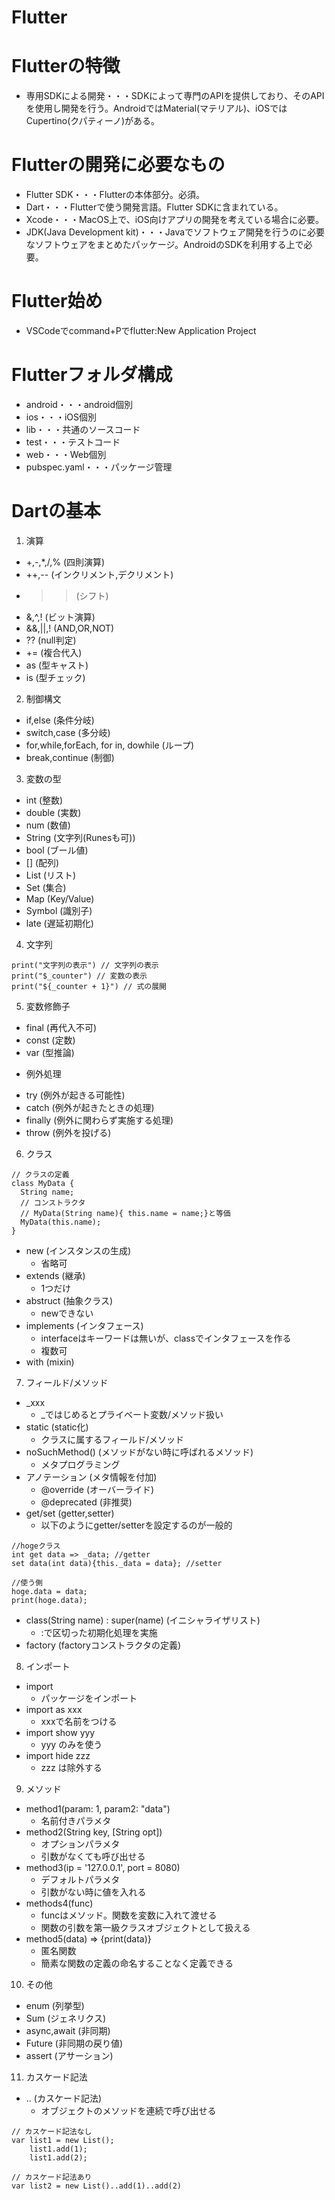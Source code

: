 # Flutter
# Flutterの特徴
* 専用SDKによる開発・・・SDKによって専門のAPIを提供しており、そのAPIを使用し開発を行う。AndroidではMaterial(マテリアル)、iOSではCupertino(クパティーノ)がある。
# Flutterの開発に必要なもの
* Flutter SDK・・・Flutterの本体部分。必須。
* Dart・・・Flutterで使う開発言語。Flutter SDKに含まれている。
* Xcode・・・MacOS上で、iOS向けアプリの開発を考えている場合に必要。
* JDK(Java Development kit)・・・Javaでソフトウェア開発を行うのに必要なソフトウェアをまとめたパッケージ。AndroidのSDKを利用する上で必要。
# Flutter始め
* VSCodeでcommand+Pでflutter:New Application Project
# Flutterフォルダ構成
* android・・・android個別
* ios・・・iOS個別
* lib・・・共通のソースコード
* test・・・テストコード
* web・・・Web個別
* pubspec.yaml・・・パッケージ管理
# Dartの基本
1. 演算
- +,-,*,/,% (四則演算)
- ++,-- (インクリメント,デクリメント)
- >> (シフト)
- &,^,! (ビット演算)
- &&,||,! (AND,OR,NOT)
- ?? (null判定)
- += (複合代入)
- as (型キャスト)
- is (型チェック)
2. 制御構文
- if,else (条件分岐)
- switch,case (多分岐)
- for,while,forEach, for in, dowhile (ループ)
- break,continue (制御)
3. 変数の型
- int (整数)
- double (実数)
- num (数値)
- String (文字列(Runesも可))
- bool (ブール値)
- [] (配列)
- List (リスト)
- Set (集合)
- Map (Key/Value)
- Symbol (識別子)
- late (遅延初期化)
4. 文字列
```Dart:文字列
print("文字列の表示") // 文字列の表示
print("$_counter") // 変数の表示
print("${_counter + 1}") // 式の展開
```
5. 変数修飾子
- final (再代入不可)
- const (定数)
- var (型推論)
* 例外処理
- try (例外が起きる可能性)
- catch (例外が起きたときの処理)
- finally (例外に関わらず実施する処理)
- throw (例外を投げる)
6. クラス
```Dart:class
// クラスの定義
class MyData {
  String name;
  // コンストラクタ
  // MyData(String name){ this.name = name;}と等価
  MyData(this.name);
}
```
- new (インスタンスの生成)
    - 省略可
- extends (継承)
    - 1つだけ
- abstruct (抽象クラス)
    - newできない
- implements (インタフェース)
    - interfaceはキーワードは無いが、classでインタフェースを作る
    - 複数可
- with (mixin) 
7. フィールド/メソッド
- _xxx
    - _ではじめるとプライベート変数/メソッド扱い
- static (static化)
    - クラスに属するフィールド/メソッド
- noSuchMethod() (メソッドがない時に呼ばれるメソッド)
    - メタプログラミング
- アノテーション (メタ情報を付加)
    - @override (オーバーライド)
    - @deprecated (非推奨)
- get/set (getter,setter)
    - 以下のようにgetter/setterを設定するのが一般的
```Dart:get/set
//hogeクラス
int get data => _data; //getter
set data(int data){this._data = data}; //setter

//使う側
hoge.data = data;
print(hoge.data);
```
- class(String name) : super(name) (イニシャライザリスト)
    - :で区切った初期化処理を実施
- factory (factoryコンストラクタの定義)
8. インポート
- import
    - パッケージをインポート
- import as xxx
    - xxxで名前をつける
- import show yyy
    - yyy のみを使う
- import hide zzz
    - zzz は除外する
9. メソッド
- method1(param: 1, param2: "data")
    - 名前付きパラメタ
- method2(String key, [String opt])
    - オプションパラメタ
    - 引数がなくても呼び出せる
- method3(ip = '127.0.0.1', port = 8080)
    - デフォルトパラメタ
    - 引数がない時に値を入れる
- methods4(func)
    - funcはメソッド。関数を変数に入れて渡せる
    - 関数の引数を第一級クラスオブジェクトとして扱える
- method5(data) => {print(data)}
    - 匿名関数
    - 簡素な関数の定義の命名することなく定義できる
10. その他
- enum (列挙型)
- Sum<Int> (ジェネリクス)
- async,await (非同期)
- Future (非同期の戻り値)
- assert (アサーション)
11. カスケード記法
- .. (カスケード記法)
    - オブジェクトのメソッドを連続で呼び出せる
```Dart:カスケード記法
// カスケード記法なし
var list1 = new List();
    list1.add(1);
    list1.add(2);

// カスケード記法あり
var list2 = new List()..add(1)..add(2)
```